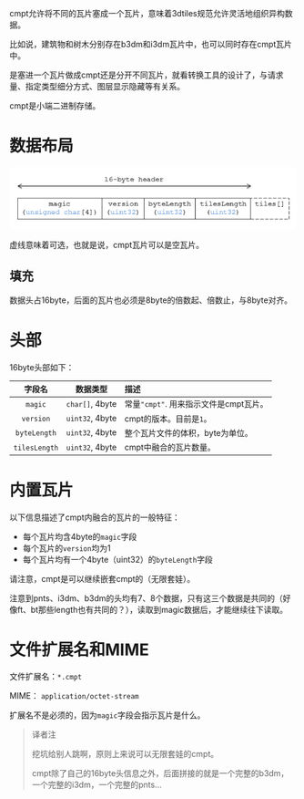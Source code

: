 cmpt允许将不同的瓦片塞成一个瓦片，意味着3dtiles规范允许灵活地组织异构数据。

比如说，建筑物和树木分别存在b3dm和i3dm瓦片中，也可以同时存在cmpt瓦片中。

是塞进一个瓦片做成cmpt还是分开不同瓦片，就看转换工具的设计了，与请求量、指定类型细分方式、图层显示隐藏等有关系。

cmpt是小端二进制存储。

# 数据布局

![image-20200508192408656](attachments/image-20200508192408656.png)

虚线意味着可选，也就是说，cmpt瓦片可以是空瓦片。

## 填充

数据头占16byte，后面的瓦片也必须是8byte的倍数起、倍数止，与8byte对齐。

# 头部

16byte头部如下：

|    字段名     |    数据类型     | 描述                                   |
| :-----------: | :-------------: | :------------------------------------- |
|    `magic`    | `char[]`, 4byte | 常量`"cmpt"`. 用来指示文件是cmpt瓦片。 |
|   `version`   | `uint32`, 4byte | cmpt的版本。目前是`1`。                |
| `byteLength`  | `uint32`, 4byte | 整个瓦片文件的体积，byte为单位。       |
| `tilesLength` | `uint32`, 4byte | cmpt中融合的瓦片数量。                 |

# 内置瓦片

以下信息描述了cmpt内融合的瓦片的一般特征：

- 每个瓦片均含4byte的`magic`字段
- 每个瓦片的`version`均为1
- 每个瓦片均有一个4byte（uint32）的`byteLength`字段

请注意，cmpt是可以继续嵌套cmpt的（无限套娃）。

注意到pnts、i3dm、b3dm的头均有7、8个数据，只有这三个数据是共同的（好像ft、bt那些length也有共同的？），读取到magic数据后，才能继续往下读取。

# 文件扩展名和MIME

文件扩展名：`*.cmpt`

MIME： `application/octet-stream` 

扩展名不是必须的，因为`magic`字段会指示瓦片是什么。

> 译者注
>
> 挖坑给别人跳啊，原则上来说可以无限套娃的cmpt。
>
> cmpt除了自己的16byte头信息之外，后面拼接的就是一个完整的b3dm，一个完整的i3dm，一个完整的pnts...
